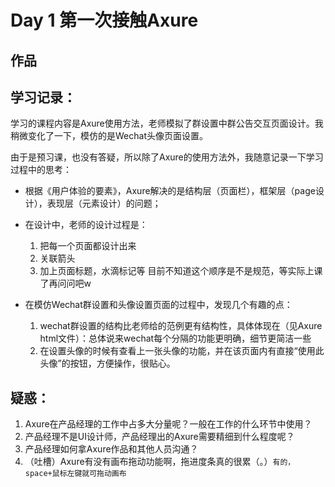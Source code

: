 # Day 1 第一次接触Axure

## 作品


## 学习记录：

学习的课程内容是Axure使用方法，老师模拟了群设置中群公告交互页面设计。我稍微变化了一下，模仿的是Wechat头像页面设置。


由于是预习课，也没有答疑，所以除了Axure的使用方法外，我随意记录一下学习过程中的思考：

- 根据《用户体验的要素》，Axure解决的是结构层（页面栏），框架层（page设计），表现层（元素设计）的问题；

- 在设计中，老师的设计过程是：
  1. 把每一个页面都设计出来
  2. 关联箭头
  3. 加上页面标题，水滴标记等
目前不知道这个顺序是不是规范，等实际上课了再问问吧w

- 在模仿Wechat群设置和头像设置页面的过程中，发现几个有趣的点：
  1. wechat群设置的结构比老师给的范例更有结构性，具体体现在（见Axure html文件）：总体说来wechat每个分隔的功能更明确，细节更简洁一些
  2. 在设置头像的时候有查看上一张头像的功能，并在该页面内有直接“使用此头像”的按钮，方便操作，很贴心。


## 疑惑：
1. Axure在产品经理的工作中占多大分量呢？一般在工作的什么环节中使用？
2. 产品经理不是UI设计师，产品经理出的Axure需要精细到什么程度呢？
3. 产品经理如何拿Axure作品和其他人员沟通？
4. （吐槽）Axure有没有画布拖动功能啊，拖进度条真的很累（。）`有的，space+鼠标左键就可拖动画布`
